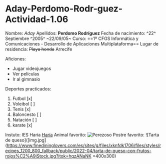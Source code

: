# Aday-Perdomo-Rodr-guez-Actividad-1.06

Nombre: *Aday*
Apellidos: **Perdomo Rodríguez**
Fecha de nacimiento: ^22^ Septiembre ^2005^ ~22/09/05~
Curso: ==1º CFGS Informática y Comunicaciones - Desarrollo de Aplicaciones Multiplataforma==
Lugar de residencia: ~~Playa honda~~ Arrecife

Aficiones: 
- Jugar videojuegos
- Ver películas
- Ir al gimnasio

 Deportes practicados:
1. Futbol [x]
2. Voleibol [ ]
3. Tenis [x]
4. Baloncesto [ ]
5. Natación [ ]
6. karate [x]

Instuto: IES Haría [Haría](https://www3.gobiernodecanarias.org/medusa/edublog/iesharia/)
Animal favorito: ![Perezoso](https://static.nationalgeographicla.com/files/styles/image_3200/public/01-sloth-energy-nationalgeographic_1046424.jpg?w=1900&h=1267)
Postre favorito:  ![Tarta de queso]([img.jpg](https://www.finedininglovers.com/es/sites/g/files/xknfdk1706/files/styles/recipes_1200_800_fallback/public/2022-04/tarta-de-queso-con-frutos-rojos%C2%A9iStock.jpg?itok=hqzANaNK =400x300)
